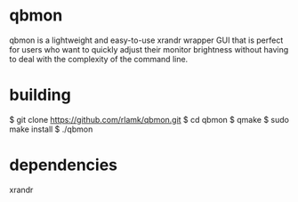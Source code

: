 # qbmon
qbmon is a lightweight and easy-to-use xrandr wrapper GUI that is perfect for users who want to quickly adjust their monitor brightness without having to deal with the complexity of the command line.

# building 
$ git clone https://github.com/rlamk/qbmon.git
$ cd qbmon
$ qmake
$ sudo make install
$ ./qbmon

# dependencies
xrandr